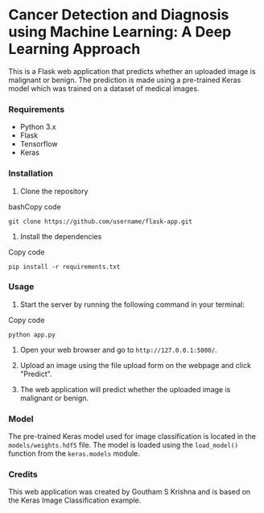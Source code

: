 # Cancer Detection and Diagnosis using Machine Learning: A Deep Learning Approach
This is a Flask web application that predicts whether an uploaded image is malignant or benign. The prediction is made using a pre-trained Keras model which was trained on a dataset of medical images.

### Requirements

-   Python 3.x
-   Flask
-   Tensorflow
-   Keras

### Installation

1.  Clone the repository

bashCopy code

`git clone https://github.com/username/flask-app.git`

1.  Install the dependencies

Copy code

`pip install -r requirements.txt`

### Usage

1.  Start the server by running the following command in your terminal:

Copy code

`python app.py`

1.  Open your web browser and go to `http://127.0.0.1:5000/`.

2.  Upload an image using the file upload form on the webpage and click "Predict".

3.  The web application will predict whether the uploaded image is malignant or benign.

### Model

The pre-trained Keras model used for image classification is located in the `models/weights.hdf5` file. The model is loaded using the `load_model()` function from the `keras.models` module.

### Credits

This web application was created by Goutham S Krishna and is based on the Keras Image Classification example.
